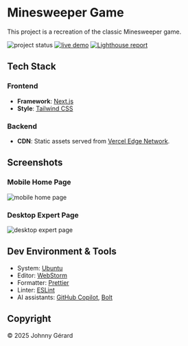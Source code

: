 # Minesweeper Game

This project is a recreation of the classic Minesweeper game.

![project status](https://img.shields.io/badge/status-active%20development-success?style=for-the-badge)
[![live demo](https://img.shields.io/badge/live_demo-blue?style=for-the-badge)](https://minesweeper.jgerard.dev/)
[![Lighthouse report](https://img.shields.io/badge/lighthouse-%23F44B21?style=for-the-badge&logo=lighthouse&logoColor=fff)](https://googlechrome.github.io/lighthouse/viewer/?gist=4f2b54f8a0d5466a608d3423796dd0b1)

## Tech Stack

### Frontend

- **Framework**: [Next.js](https://nextjs.org/)
- **Style**: [Tailwind CSS](https://tailwindcss.com/)

### Backend

- **CDN**: Static assets served from [Vercel Edge Network](https://vercel.com/docs/edge-network/overview).

## Screenshots

### Mobile Home Page

![mobile home page](docs/screenshots/home-mobile.avif)

### Desktop Expert Page

![desktop expert page](docs/screenshots/expert-desktop.avif)

###

## Dev Environment & Tools

- System: [Ubuntu](https://ubuntu.com/desktop)
- Editor: [WebStorm](https://www.jetbrains.com/webstorm/)
- Formatter: [Prettier](https://prettier.io/)
- Linter: [ESLint](https://eslint.org/)
- AI assistants: [GitHub Copilot](https://github.com/features/copilot), [Bolt](https://bolt.new/)

## Copyright

© 2025 Johnny Gérard
